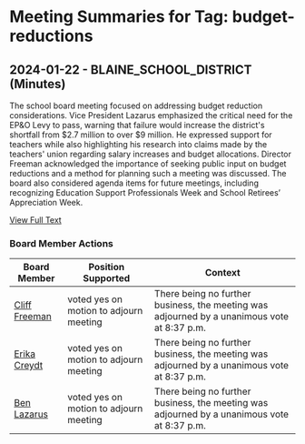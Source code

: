 # Meeting Summaries for Tag: budget-reductions

## 2024-01-22 - BLAINE_SCHOOL_DISTRICT (Minutes)

The school board meeting focused on addressing budget reduction considerations.  Vice President Lazarus emphasized the critical need for the EP&O Levy to pass, warning that failure would increase the district's shortfall from $2.7 million to over $9 million. He expressed support for teachers while also highlighting his research into claims made by the teachers' union regarding salary increases and budget allocations. Director Freeman acknowledged the importance of seeking public input on budget reductions and a method for planning such a meeting was discussed. The board also considered agenda items for future meetings, including recognizing Education Support Professionals Week and School Retirees’ Appreciation Week.

[View Full Text](https://raw.githubusercontent.com/VoronoiPerspectives/WashingtonStateSchoolBoardExplorer/refs/heads/main/data/countries/usa/states/wa/counties/whatcom/school_boards/blaine_school_district/2024/2024-01-22-minutes.txt)

### Board Member Actions

| Board Member | Position Supported | Context |
|--------------|--------------------|---------|
| [Cliff Freeman](board_member_322.md) | voted yes on motion to adjourn meeting | There being no further business, the meeting was adjourned by a unanimous vote at 8:37 p.m. |
| [Erika Creydt](board_member_320.md) | voted yes on motion to adjourn meeting | There being no further business, the meeting was adjourned by a unanimous vote at 8:37 p.m. |
| [Ben Lazarus](board_member_321.md) | voted yes on motion to adjourn meeting | There being no further business, the meeting was adjourned by a unanimous vote at 8:37 p.m. |

